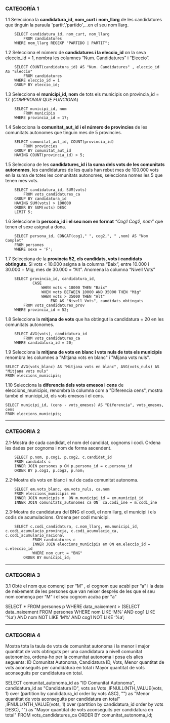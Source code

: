 ### CATEGORÍA 1


1.1
Selecciona la **candidatura_id, nom_curt i nom_llarg** de les candidatures que tinguin la paraula 'partit','partido',...en el seu nom llarg.

        SELECT candidatura_id, nom_curt, nom_llarg
            FROM candidatures
        WHERE nom_llarg REGEXP "PARTIDO | PARTIT";

1.2
Selecciona el número de **candidatures i la eleccio_id** on la seva eleccio_id = 1, nombra les columnes “Num. Candidatures” i “Eleccio”.

        SELECT COUNT(candidatura_id) AS "Num. Candidatures" , eleccio_id AS "Eleccio"
            FROM candidatures
        WHERE eleccio_id = 1
        GROUP BY eleccio_id;


1.3
Selecciona el **municipi_id, nom** de tots els municipis on provincia_id = 17.
(*COMPROVAR QUE FUNCIONA*)

        SELECT municipi_id, nom
            FROM municipis
        WHERE provincia_id = 17;

1.4
Selecciona la **comunitat_aut_id i el número de provincies** de les comunitats autonomes que tinguin mes de 5 provincies.

        SELECT comunitat_aut_id, COUNT(provincia_id)
            FROM provincies
        GROUP BY comunitat_aut_id
        HAVING COUNT(provincia_id) > 5;

1.5
Selecciona de les **candidatures_id i la suma dels vots de les comunitats autonomes**, les candidatures de les quals han rebut mes de 100.000 vots en la suma de totes les comunitats autonomes, selecciona nomes les 5 que tenen mes vots.

        SELECT candidatura_id, SUM(vots)
            FROM vots_candidatures_ca
        GROUP BY candidatura_id
        HAVING SUM(vots) > 100000
        ORDER BY SUM(vots) DESC
        LIMIT 5;

1.6
Seleccione la **persona_id i el seu nom en format** *“Cog1 Cog2, nom”* que tenen el sexe asignat a dona.


        SELECT persona_id, CONCAT(cog1," ", cog2,", " ,nom) AS "Nom Complet"
        FROM persones
        WHERE sexe = 'F';

1.7
Selecciona de la **provincia 52, els candidats, vots i candidats obtinguts**.
Si vots < 10.000 asigna a la columna “Baix”, entre 10.000 i 30.000 = Mig, mes de 30.000 = “Alt”. Anomena la columna “Nivell Vots”

        SELECT provincia_id, candidatura_id,
        		CASE
                    WHEN vots < 10000 THEN "Baix"
                    WHEN vots BETWEEN 10000 AND 35000 THEN "Mig"
                    WHEN vots > 35000 THEN "Alt"
                        END AS "Nivell Vots", candidats_obtinguts
        	FROM vots_candidatures_prov
        WHERE provincia_id = 52;

1.8
Selecciona la **mitjana de vots** que ha obtingut la candidatura = 20 en les comunitats autonomes.
      
        SELECT AVG(vots), candidatura_id
            FROM vots_candidatures_ca
        WHERE candidatura_id = 20;
1.9
Selecciona la **mitjana de vots en blanc i vots nuls de tots els municipis** renombra les columnes  a "Mitjana vots en blanc" i "Mijana vots nuls".

    SELECT AVG(vots_blanc) AS "Mitjana vots en blanc", AVG(vots_nuls) AS "Mitjana vots nuls"
    FROM eleccions_municipis;   

1.10
Selecciona la **diferencia dels vots emesos i cens** de eleccions_municipis, renombra la columna com a "Diferencia cens", mostra tambè el municipi_id, els vots emesos i el cens.

    SELECT municipi_id, (cens - vots_emesos) AS "Diferencia", vots_emesos, cens
    FROM eleccions_municipis;

---

### CATEGORIA 2

2.1-Mostra de cada candidat, el nom del candidat, cognoms i codi. Ordena les dades per cognoms i nom de forma
ascendent.

        SELECT p.nom, p.cog1, p.cog2, c.candidat_id
        FROM candidats c
        INNER JOIN persones p ON p.persona_id = c.persona_id
        ORDER BY p.cog1, p.cog2, p.nom;  

2.2-Mostra els vots en blanc i nul de cada comunitat autonoma.

        SELECT em.vots_blanc, em.vots_nuls, ca.nom
        FROM eleccions_municipis em
        INNER JOIN municipis m  ON m.municipi_id = em.municipi_id
        INNER JOIN comunitats_autonomes ca ON  ca.codi_ine = m.codi_ine

2.3-Mostra de candidatura del BNG el codi, el nom llarg, el municipi i els codis de acumulacions. Ordena per codi municipi.

        SELECT c.codi_candidatura, c.nom_llarg, em.municipi_id, c.codi_acumulacio_provincia, c.codi_acumulacio_ca, c.codi_acumulario_nacional
                FROM candidatures c
                INNER JOIN eleccions_municipis em ON em.eleccio_id = c.eleccio_id    
                WHERE nom_curt = "BNG"
            ORDER BY municipi_id;
---

### CATEGORIA 3

3.1 Obté el nom que començi per “M” , el cognom que acabi per “a” i la data de neixement de les persones que van neixer després de les que el seu nom comença per “M” i el seu cognom acaba per "a"

SELECT *
FROM persones p
WHERE data_naixement > (SELECT data_naixement
                        FROM persones
                        WHERE nom LIKE ‘M%’ AND cog1 LIKE ‘%a’)
AND nom NOT LIKE ‘M%’ AND cog1 NOT LIKE ‘%a’;


---

### CATEGORIA 4

Mostra tota la taula de vots de comunitat autonoma i la menor i major quantitat de vots obtinguts per una candidatura a nivell comunitat autonomica,
ordena-ho per la comunitat autonoma i posa els alies seguents:
ID Comunitat Autonoma, Candidatura ID, Vots, Menor quantitat de vots aconseguits per candidatura en total i Mayor quantitat de vots aconseguits per candidatura en total.

SELECT comunitat_autonoma_id as "ID Comunitat Autonoma", candidatura_id as "Candidatura ID", vots as Vots
,IFNULL(NTH_VALUE(vots, 1) over (partition by candidatura_id order by vots ASC), "") as "Menor quantitat de vots aconseguits per candidatura en total"
,IFNULL(NTH_VALUE(vots, 1) over (partition by candidatura_id order by vots DESC), "") as "Mayor quantitat de vots aconseguits per candidatura en total"
FROM vots_candidatures_ca
ORDER BY comunitat_autonoma_id;

